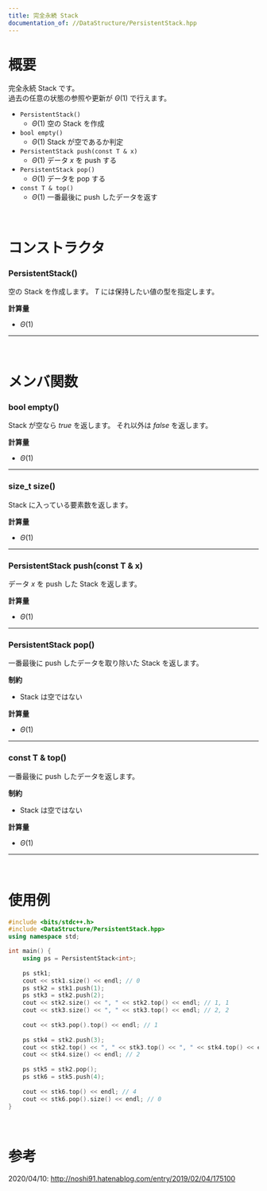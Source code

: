 ```yaml
---
title: 完全永続 Stack
documentation_of: //DataStructure/PersistentStack.hpp
---
```


# 概要

完全永続 Stack です。  
過去の任意の状態の参照や更新が $\Theta(1)$ で行えます。  

- `PersistentStack()`
	- $\Theta(1)$ 空の Stack を作成
- `bool empty()`
	- $\Theta(1)$ Stack が空であるか判定
- `PersistentStack push(const T & x)`
	- $\Theta(1)$ データ $x$ を push する
- `PersistentStack pop()`
	- $\Theta(1)$ データを pop する
- `const T & top()`
	- $\Theta(1)$ 一番最後に push したデータを返す

<br>

# コンストラクタ

### PersistentStack()

空の Stack を作成します。
$T$ には保持したい値の型を指定します。  

**計算量**

- $\Theta(1)$

---

<br>

# メンバ関数

### bool empty()

Stack が空なら $true$ を返します。
それ以外は $false$ を返します。  

**計算量**

- $\Theta(1)$

---

### size_t size()

Stack に入っている要素数を返します。  

**計算量**

- $\Theta(1)$

---

### PersistentStack push(const T & x)

データ $x$ を push した Stack を返します。  

**計算量**

- $\Theta(1)$

---

### PersistentStack pop()

一番最後に push したデータを取り除いた Stack を返します。  

**制約**

- Stack は空ではない

**計算量**

- $\Theta(1)$

---

### const T & top()

一番最後に push したデータを返します。  

**制約**

- Stack は空ではない

**計算量**

- $\Theta(1)$

---

<br>

# 使用例

```cpp
#include <bits/stdc++.h>
#include <DataStructure/PersistentStack.hpp>
using namespace std;

int main() {
	using ps = PersistentStack<int>;
	
	ps stk1;
	cout << stk1.size() << endl; // 0
	ps stk2 = stk1.push(1);
	ps stk3 = stk2.push(2);
	cout << stk2.size() << ", " << stk2.top() << endl; // 1, 1
	cout << stk3.size() << ", " << stk3.top() << endl; // 2, 2
	
	cout << stk3.pop().top() << endl; // 1
	
	ps stk4 = stk2.push(3);
	cout << stk2.top() << ", " << stk3.top() << ", " << stk4.top() << endl; // 1, 2, 3
	cout << stk4.size() << endl; // 2
	
	ps stk5 = stk2.pop();
	ps stk6 = stk5.push(4);
	
	cout << stk6.top() << endl; // 4
	cout << stk6.pop().size() << endl; // 0
}
```

<br>

# 参考
2020/04/10: http://noshi91.hatenablog.com/entry/2019/02/04/175100

<br>